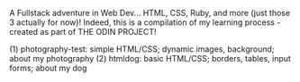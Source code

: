 A Fullstack adventure in Web Dev... HTML, CSS, Ruby, and more (just those 3 actually for now)!
Indeed, this is a compilation of my learning process - created as part of THE ODIN PROJECT!


(1) photography-test: simple HTML/CSS; dynamic images, background; about my photography
(2) htmldog: basic HTML/CSS; borders, tables, input forms; about my dog